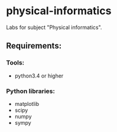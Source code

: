 # physical-informatics
Labs for subject "Physical informatics".
## Requirements:  
### Tools: 
  * python3.4 or higher

### Python libraries:
  * matplotlib
  * scipy
  * numpy
  * sympy

